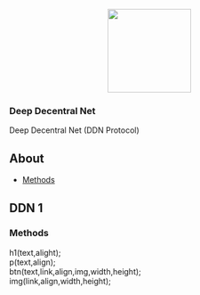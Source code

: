 <p align='center'><img src='https://bit.ly/3euB8vE' width='150' height='150'></p>

### Deep Decentral Net
Deep Decentral Net (DDN Protocol)<br>

## About
* [Methods](#ddn-1)

## DDN 1

### Methods

h1(text,alight);<br>
p(text,align);<br>
btn(text,link,align,img,width,height);<br>
img(link,align,width,height);<br>
